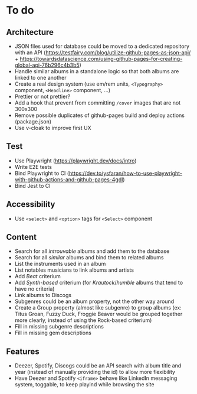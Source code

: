 # To do

## Architecture

- JSON files used for database could be moved to a dedicated repository with an API (https://testfairy.com/blog/utilize-github-pages-as-json-api/ + https://towardsdatascience.com/using-github-pages-for-creating-global-api-76b296c4b3b5)
- Handle similar albums in a standalone logic so that both albums are linked to one another
- Create a real design system (use em/rem units, `<Typography>` component, `<Headline>` component, ...)
- Prettier or not prettier?
- Add a hook that prevent from committing `/cover` images that are not 300x300
- Remove possible duplicates of github-pages build and deploy actions (package.json)
- Use v-cloak to improve first UX

## Test

- Use Playwright (https://playwright.dev/docs/intro)
- Write E2E tests
- Bind Playwright to CI (https://dev.to/ysfaran/how-to-use-playwright-with-github-actions-and-github-pages-4gdl)
- Bind Jest to CI

## Accessibility

- Use `<select>` and `<option>` tags for `<Select>` component

## Content

- Search for all *introuvable* albums and add them to the database
- Search for all *similar* albums and bind them to related albums
- List the instruments used in an album
- List notables musicians to link albums and artists
- Add *Beat* criterium
- Add *Synth-based* criterium (for *Krautock*/*humble* albums that tend to have no criteria)
- Link albums to Discogs
- Subgenres could be an album property, not the other way around
- Create a Group property (almost like subgenre) to group albums (ex: Titus Groan, Fuzzy Duck, Froggie Beaver would be grouped together more clearly, instead of using the Rock-based criterium)
- Fill in missing subgenre descriptions
- Fill in missing gem descriptions

## Features

- Deezer, Spotify, Discogs could be an API search with album title and year (instead of manually providing the id) to allow more flexibility
- Have Deezer and Spotify `<iframe>` behave like LinkedIn messaging system, toggable, to keep playind while browsing the site
